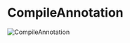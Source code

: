 # CompileAnnotation

![CompileAnnotation](http://doulala.oss-cn-qingdao.aliyuncs.com/image/compile%20annotation.png)
